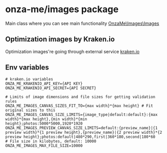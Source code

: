 # onza-me/images package

Main class where you can see main functionality [OnzaMe\Images\Images](https://github.com/Onza-Me/images/blob/master/src/Images.php)

## Optimization images by Kraken.io
Optimization images're going through external service [kraken.io](https://kraken.io)

## Env variables

    # kraken.io variables
    ONZA_ME_KRAKENIO_API_KEY={API KEY}
    ONZA_ME_KRAKENIO_API_SECRET={API SECRET}
    
    # Limits of image dimensions and file sizes for getting validation rules
    ONZA_ME_IMAGES_CANVAS_SIZES_FIT_TO={max width}*{max height} # Fit original sizes to this 
    ONZA_ME_IMAGES_CANVAS_SIZE_LIMITS={image_type|default:default}:{max width}*{max height},{min width}*{min height};photos:5000*5000,1920*1920
    ONZA_ME_IMAGES_PREVIEW_CANVAS_SIZE_LIMITS=default:{preview_name}|{1 preview width}*{1 preview height},{preview_name}|{2 preview width}*{2 preview height};photos:default|480*290,first|360*180,second|180*60
    # File size in kilobytes, default: 10000
    ONZA_ME_IMAGES_MAX_FILE_SIZE=10000
